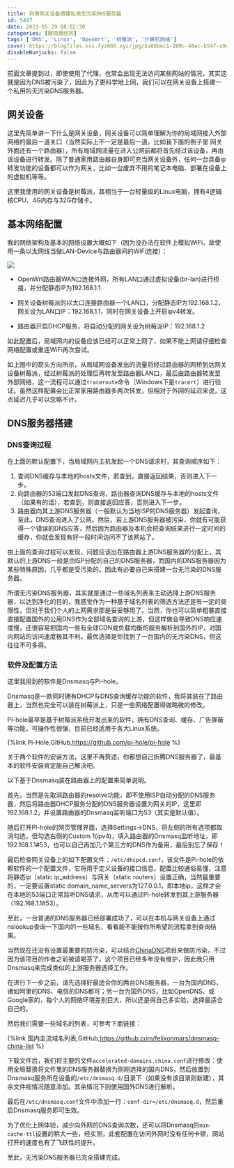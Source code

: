 ```yaml
---
title: 利用网关设备搭建私用无污染DNS服务器
id: 5447
date: 2021-05-29 08:02:30
categories: [瞎捣鼓经历]
tags: ['DNS', 'Linux', 'OpenWrt', '树莓派', '计算机网络']
cover: https://blogfiles.oss.fyz666.xyz/jpg/5a88bec1-200c-46ec-b547-a9ead0f870bd.jpg
disableNunjucks: false
---
```


前面文章提到过，即使使用了代理，也常会出现无法访问某些网站的情况，其实这就是因为DNS被污染了，因此为了更科学地上网，我们可以在网关设备上搭建一个私用的无污染DNS服务器。

## 网关设备


这里先简单讲一下什么是网关设备，网关设备可以简单理解为你的局域网接入外部网络的最后一道关口（当然实际上不一定是最后一道，比如我下面的例子里 网关外面还有一个路由器），所有局域网流量在进入公网前都将首先经过该设备，再由该设备进行转发。除了普通家用路由器自身即可充当网关设备外，任何一台具备ip转发功能的设备都可以作为网关，比如一台废弃不用的笔记本电脑、部署在设备上的虚拟机等等。


这里我使用的网关设备是树莓派，其相当于一台轻量级的Linux电脑，拥有4逻辑核CPU、4G内存与32G存储卡。


## 基本网络配置


我的网络架构及基本的网络设置大概如下（因为没办法在软件上模拟WiFi，故使用一条以太网线当做LAN-Device与路由器间的WiFi连接）：

![](https://blogfiles.oss.fyz666.xyz/jpg/5a88bec1-200c-46ec-b547-a9ead0f870bd.jpg)

- OpenWrt路由器WAN口连接外网，所有LAN口通过虚拟设备(br-lan)进行桥接，并分配静态IP为192.168.1.1

- 网关设备树莓派的以太口连接路由器一个LAN口，分配静态IP为192.168.1.2，网关设为LAN口IP：192.168.1.1，同时在网关设备上开启ipv4转发。
- 路由器开启DHCP服务，将自动分配的网关设为树莓派IP：192.168.1.2

如此配置后，局域网内的设备应该已经可以正常上网了，如果不能上网请仔细检查网络配置或重连WiFi再次尝试。


如上图中的箭头方向所示，从局域网设备发出的流量将经过路由器的网桥到达网关设备树莓派，经过树莓派的处理后再转发至路由器LAN口，最后由路由器转发至外部网络，这一流程可以通过`traceroute`命令（Windows下是`tracert`）进行验证。虽然这样配置会比正常家用路由器多两次转发，但相对于外网的延迟来说，这点延迟几乎可以忽略不计。


## DNS服务器搭建


### DNS查询过程


在上面的默认配置下，当局域网内主机发起一个DNS请求时，其查询顺序如下：


1. 查询DNS缓存与本地的hosts文件，若查到，直接返回结果，否则进入下一步。
2. 向路由器的53端口发起DNS查询，路由器查询DNS缓存与本地的hosts文件（如果有的话），若查到，则直接返回应答，否则进入下一步。
3. 路由器向其上游DNS服务器（一般默认为当地ISP的DNS服务器）发起查询，至此，DNS查询进入了公网。然后，若上游DNS服务器被污染，你就有可能获得一个错误的DNS应答，然后因为路由器及本机会把查询结果进行一定时间的缓存，你就会发现有好一段时间访问不了该网站了。

由上面的查询过程可以发现，问题应该出在路由器上游DNS服务器的分配上，其默认的上游DNS一般是由ISP分配的自己的DNS服务器，而国内的DNS服务器因为某些特殊原因，几乎都是受污染的。因此有必要自己来搭建一台无污染的DNS服务器。


所谓无污染DNS服务器，其实就是通过一些域名列表来主动选择上游DNS服务器，以达到净化的目的，我感觉作为一种基于域名列表的筛选方法还是有一定的局限性，但对于我们个人的上网需求那是妥妥够用了。当然，你也可以简单粗暴直接直接配置国外的公用DNS作为全部域名查询的上游，但这样做会导致DNS响应速度慢，还很容易把国内一些有全球CDN或负载均衡的服务解析到国外的IP，对国内网站的访问速度极其不利。最优选择是你找到了一台国内的无污染DNS，但这往往不可多得。


### 软件及配置方法


这里我用到的软件是Dnsmasq与Pi-hole。


Dnsmasq是一款同时拥有DHCP与DNS查询缓存功能的软件，我将其装在了路由器上，当然也完全可以装在树莓派上，只是一些网络配置得做略微的修改。

Pi-hole最早是基于树莓派系统开发出来的软件，拥有DNS查询、缓存、广告屏蔽等功能，可操作性很强，目前已经适用于各大Linux系统。

{%link Pi-Hole,GitHub,https://github.com/pi-hole/pi-hole %}


关于两个软件的安装方法，这里不再赘述，你都想自己折腾DNS服务器了，最基本的软件安装肯定能自己解决吧。


以下基于Dnsmasq装在路由器上的配置来简单说明。


首先，当然是先取消路由器的resolve功能，即不使用ISP自动分配的DNS服务器，然后将路由器DHCP服务分配的DNS服务器设置为网关的IP，这里即192.168.1.2，并设置路由器的Dnsmasq监听端口为53（其实是默认值）。


随后打开Pi-hole的网页管理界面，选择Settings->DNS，将左侧的所有选项都取消勾选，但勾选右侧的Custom 1(ipv4)，填入路由器的Dnsmasq监听地址，即192.168.1.1#53，也可以自己再加几个第三方的DNS作为备用，最后别忘了保存！


最后检查网关设备上的如下配置文件：`/etc/dhcpcd.conf`，该文件是Pi-hole的依赖软件的一个配置文件，它将用于定义设备的接口信息，配置比较通俗易懂，注意将静态ip（static ip_address）与网关（static routers）设置正确，当然最重要的，一定要设置static domain_name_servers为127.0.0.1，即本地ip，这样才会在本地的53端口正常监听DNS请求，从而可以通过Pi-hole转发到其上游服务器（192.168.1.1#53）。


至此，一台普通的DNS服务器已经部署成功了，可以在本机与网关设备上通过nslookup查询一下国内的一些域名，看看能不能按你所希望的流程拿到查询结果。


当然现在还没有设置最重要的防污染，可以结合[ChinaDNS](https://github.com/shadowsocks/ChinaDNS)项目来做防污染，不过因为该项目的作者之前被请喝茶了，这个项目已经多年没有维护，因此我只用Dnsmasq来完成类似的上游服务器选择工作。


在进行下一步之前，请先选择好最适合你的两台DNS服务器，一台为国内DNS，诸如阿里的DNS、电信的DNS都可；另一台为国外DNS，比如OpenDNS、或Google家的，每个人的网络环境差别巨大，所以还是得自己多实验，选择最适合自己的。

然后我们需要一些域名的列表，可参考下面链接：

{%link 国内主流域名列表,GitHub,https://github.com/felixonmars/dnsmasq-china-list %}


下载文件后，我们将主要的文件`accelerated-domains.china.conf`进行修改：使用全局替换将文件里的DNS服务器替换为刚刚选择的国内DNS，然后放置到Dnsmasq服务所在设备的`/etc/dnsmasq.d/`目录下（如果没有该目录则新建），其余文件视情况随意添加。其余情况下则使用国外DNS进行解析。


最后在`/etc/dnsmasq.conf`文件中添加一行：`conf-dir=/etc/dnsmasq.d`，然后重启Dnsmasq服务即可生效。


为了优化上网体验，减少向外网的DNS查询次数，还可以将Dnsmasq的`min-cache-ttl`设置的稍大一些，经实测，此套配置在访问外网时没有任何卡顿，网站打开的速度也有了飞跃性的提升。


至此，无污染DNS服务器已完全搭建完成。
